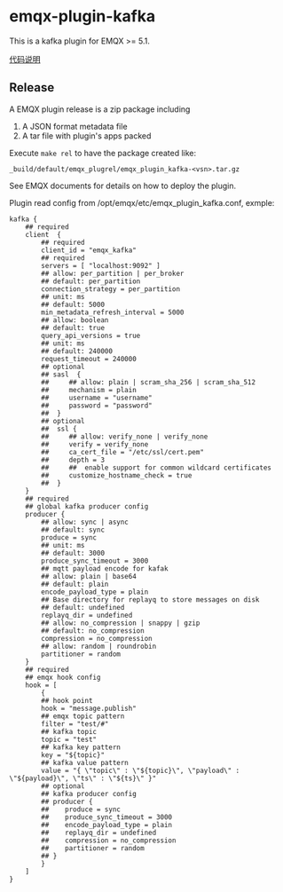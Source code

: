# emqx-plugin-kafka

This is a kafka plugin for EMQX >= 5.1.

[代码说明](./code.md)

## Release

A EMQX plugin release is a zip package including

1. A JSON format metadata file
2. A tar file with plugin's apps packed

Execute `make rel` to have the package created like:

```
_build/default/emqx_plugrel/emqx_plugin_kafka-<vsn>.tar.gz
```
See EMQX documents for details on how to deploy the plugin.

Plugin read config from /opt/emqx/etc/emqx_plugin_kafka.conf, exmple:

>   
    kafka {
        ## required
        client  {
            ## required
            client_id = "emqx_kafka"
            ## required
            servers = [ "localhost:9092" ]
            ## allow: per_partition | per_broker
            ## default: per_partition
            connection_strategy = per_partition
            ## unit: ms
            ## default: 5000
            min_metadata_refresh_interval = 5000
            ## allow: boolean
            ## default: true
            query_api_versions = true
            ## unit: ms
            ## default: 240000
            request_timeout = 240000
            ## optional
            ## sasl  { 
            ##     ## allow: plain | scram_sha_256 | scram_sha_512
            ##     mechanism = plain
            ##     username = "username"
            ##     password = "password"
            ##  }
            ## optional
            ##  ssl {
            ##     ## allow: verify_none | verify_none
            ##     verify = verify_none
            ##     ca_cert_file = "/etc/ssl/cert.pem"
            ##     depth = 3
            ##     ##  enable support for common wildcard certificates
            ##     customize_hostname_check = true
            ##  }
        }
        ## required
        ## global kafka producer config
        producer {
            ## allow: sync | async
            ## default: sync
            produce = sync
            ## unit: ms
            ## default: 3000
            produce_sync_timeout = 3000
            ## mqtt payload encode for kafak
            ## allow: plain | base64
            ## default: plain
            encode_payload_type = plain
            ## Base directory for replayq to store messages on disk
            ## default: undefined
            replayq_dir = undefined
            ## allow: no_compression | snappy | gzip
            ## default: no_compression
            compression = no_compression
            ## allow: random | roundrobin
            partitioner = random
        }
        ## required
        ## emqx hook config
        hook = [
            {
            ## hook point 
            hook = "message.publish"
            ## emqx topic pattern
            filter = "test/#"
            ## kafka topic
            topic = "test"
            ## kafka key pattern
            key = "${topic}"
            ## kafka value pattern
            value = "{ \"topic\" : \"${topic}\", \"payload\" : \"${payload}\", \"ts\" : \"${ts}\" }"
            ## optional
            ## kafka producer config
            ## producer {
            ##    produce = sync
            ##    produce_sync_timeout = 3000
            ##    encode_payload_type = plain
            ##    replayq_dir = undefined
            ##    compression = no_compression
            ##    partitioner = random
            ## }
            }
        ] 
    }


